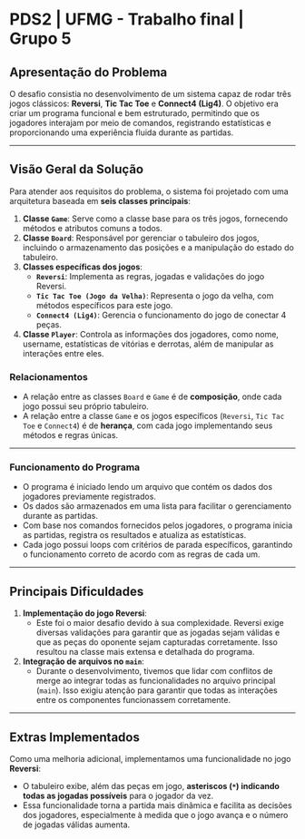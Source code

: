 # PDS2 | UFMG - Trabalho final | Grupo 5

## **Apresentação do Problema**
O desafio consistia no desenvolvimento de um sistema capaz de rodar três jogos clássicos: **Reversi**, **Tic Tac Toe** e **Connect4 (Lig4)**. O objetivo era criar um programa funcional e bem estruturado, permitindo que os jogadores interajam por meio de comandos, registrando estatísticas e proporcionando uma experiência fluida durante as partidas.

---

## **Visão Geral da Solução**
Para atender aos requisitos do problema, o sistema foi projetado com uma arquitetura baseada em **seis classes principais**:

1. **Classe `Game`**: Serve como a classe base para os três jogos, fornecendo métodos e atributos comuns a todos.
2. **Classe `Board`**: Responsável por gerenciar o tabuleiro dos jogos, incluindo o armazenamento das posições e a manipulação do estado do tabuleiro.
3. **Classes específicas dos jogos**:
   - **`Reversi`**: Implementa as regras, jogadas e validações do jogo Reversi.
   - **`Tic Tac Toe (Jogo da Velha)`**: Representa o jogo da velha, com métodos específicos para este jogo.
   - **`Connect4 (Lig4)`**: Gerencia o funcionamento do jogo de conectar 4 peças.
4. **Classe `Player`**: Controla as informações dos jogadores, como nome, username, estatísticas de vitórias e derrotas, além de manipular as interações entre eles.

### **Relacionamentos**
- A relação entre as classes `Board` e `Game` é de **composição**, onde cada jogo possui seu próprio tabuleiro.
- A relação entre a classe `Game` e os jogos específicos (`Reversi`, `Tic Tac Toe` e `Connect4`) é de **herança**, com cada jogo implementando seus métodos e regras únicas.

---

### **Funcionamento do Programa**
- O programa é iniciado lendo um arquivo que contém os dados dos jogadores previamente registrados.
- Os dados são armazenados em uma lista para facilitar o gerenciamento durante as partidas.
- Com base nos comandos fornecidos pelos jogadores, o programa inicia as partidas, registra os resultados e atualiza as estatísticas.
- Cada jogo possui loops com critérios de parada específicos, garantindo o funcionamento correto de acordo com as regras de cada um.

---

## **Principais Dificuldades**
1. **Implementação do jogo Reversi**:
   - Este foi o maior desafio devido à sua complexidade. Reversi exige diversas validações para garantir que as jogadas sejam válidas e que as peças do oponente sejam capturadas corretamente. Isso resultou na classe mais extensa e detalhada do programa.
2. **Integração de arquivos no `main`**:
   - Durante o desenvolvimento, tivemos que lidar com conflitos de merge ao integrar todas as funcionalidades no arquivo principal (`main`). Isso exigiu atenção para garantir que todas as interações entre os componentes funcionassem corretamente.

---

## **Extras Implementados**
Como uma melhoria adicional, implementamos uma funcionalidade no jogo **Reversi**:
- O tabuleiro exibe, além das peças em jogo, **asteriscos (`*`) indicando todas as jogadas possíveis** para o jogador da vez.
- Essa funcionalidade torna a partida mais dinâmica e facilita as decisões dos jogadores, especialmente à medida que o jogo avança e o número de jogadas válidas aumenta.

